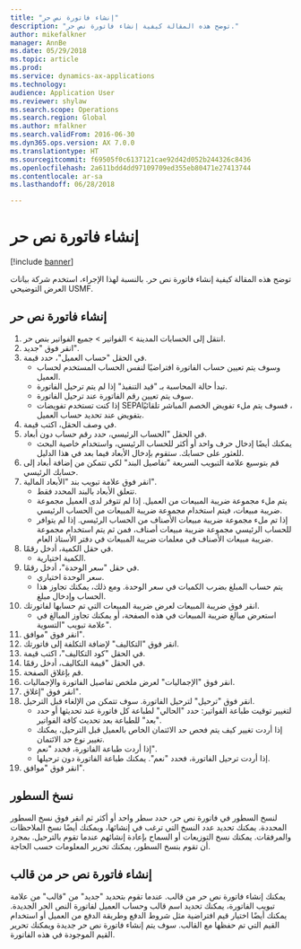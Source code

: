 ```yaml
--- 
title: "إنشاء فاتورة نص حر"
description: "توضح هذه المقالة كيفية إنشاء فاتورة نص حر."
author: mikefalkner
manager: AnnBe
ms.date: 05/29/2018
ms.topic: article
ms.prod: 
ms.service: dynamics-ax-applications
ms.technology: 
audience: Application User
ms.reviewer: shylaw
ms.search.scope: Operations
ms.search.region: Global
ms.author: mfalkner
ms.search.validFrom: 2016-06-30
ms.dyn365.ops.version: AX 7.0.0
ms.translationtype: HT
ms.sourcegitcommit: f69505f0c6137121cae92d42d052b244326c8436
ms.openlocfilehash: 2a611bdd4dd97109709ed355eb80471e27413744
ms.contentlocale: ar-sa
ms.lasthandoff: 06/28/2018

---
```


# <a name="create-a-free-text-invoice"></a>إنشاء فاتورة نص حر

[!include [banner](../includes/banner.md)]

توضح هذه المقالة كيفية إنشاء فاتورة نص حر. بالنسبة لهذا الإجراء، استخدم شركة بيانات العرض التوضيحي USMF.

## <a name="create-a-free-text-invoice"></a>إنشاء فاتورة نص حر

1. انتقل إلى الحسابات المدينة > الفواتير > جميع الفواتير بنص حر‬.
2. انقر فوق "جديد".
3. في الحقل "حساب العميل"، حدد قيمة.
    * وسوف يتم تعيين حساب الفاتورة افتراضيًا لنفس الحساب المستخدم لحساب العميل.   
    * تبدأ حالة المحاسبة بـ "قيد التنفيذ" إذا لم يتم ترحيل الفاتورة.   
    * سوف يتم تعيين رقم الفاتورة عند ترحيل الفاتورة.  
    * إذا كنت تستخدم تفويضات SEPA‏‫، فسوف يتم ملء تفويض الخصم المباشر‬ تلقائيًا بتفويض عند تحديد حساب العميل.  
4. في وصف الحقل، اكتب قيمة.
5. في الحقل "الحساب الرئيسي، حدد رقم حساب دون أبعاد.
    * يمكنك أيضًا إدخال حرف واحد أو أكثر للحساب الرئيسي، واستخدام خاصية البحث للعثور على حسابك. ستقوم بإدخال الأبعاد فيما بعد في هذا الدليل.  
6. قم بتوسيع علامة التبويب السريعة "تفاصيل البند" لكي تتمكن من إضافة أبعاد إلى حسابك الرئيسي.
7. انقر فوق علامة تبويب بند "الأبعاد المالية".
    * تتعلق الأبعاد بالبند المحدد فقط.    
    * يتم ملء مجموعة ضريبة المبيعات من العميل. إذا لم تتوفر لدى العميل مجموعة ضريبة مبيعات، فيتم استخدام مجموعة ضريبة المبيعات من الحساب الرئيسي.  
    * إذا تم ملء مجموعة ضريبة مبيعات الأصناف من الحساب الرئيسي. إذا لم يتوافر للحساب الرئيسي مجموعة ضريبة مبيعات أصناف، فمن ثم يتم استخدام مجموعة ضريبة مبيعات الأصناف في معلمات ضريبة المبيعات في دفتر الأستاذ العام.    
8. في حقل الكمية، أدخل رقمًا.
    * الكمية اختيارية.  
9. في حقل "سعر الوحدة"، أدخل رقمًا.
    * سعر الوحدة اختياري.  
    * يتم حساب المبلغ بضرب الكميات في سعر الوحدة. ومع ذلك، يمكنك تجاوز هذا الحساب وإدخال مبلغ.  
10. انقر فوق ضريبة المبيعات لعرض ضريبة المبيعات التي تم حسابها لفاتورتك.
    * استعرض مبالغ ضريبة المبيعات في هذه الصفحة، أو يمكنك تجاوز المبالغ في علامة تبويب "التسوية".  
11. انقر فوق "موافق".
12. انقر فوق "التكاليف" لإضافة التكلفة إلى فاتورتك. 
13. في الحقل "كود التكاليف‬"، اكتب قيمة.
14. في الحقل "قيمة التكاليف‬، أدخل رقمًا.
15. قم بإغلاق الصفحة.
16. انقر فوق "الإجماليات" لعرض ملخص تفاصيل الفاتورة والإجماليات.
17. انقر فوق "إغلاق".
18. انقر فوق "ترحيل" لترحيل الفاتورة. سوف تتمكن من الإلغاء قبل الترحيل.
    * لتغيير توقيت طباعة الفواتير:  حدد "الحالي" لطباعة كل فاتورة عند تحديثها أو حدد "بعد" للطباعة بعد تحديث كافة الفواتير.  
    * إذا أردت تغيير كيف يتم فحص حد الائتمان الخاص بالعميل قبل الترحيل، يمكنك تغيير نوع حد الائتمان.  
    * إذا أردت طباعة الفاتورة، فحدد "نعم".  
    * إذا أردت ترحيل الفاتورة، فحدد "نعم". يمكنك طباعة الفاتورة دون ترحيلها.  
19. انقر فوق "موافق".

## <a name="copy-lines"></a>نسخ السطور
لنسخ السطور في فاتورة نص حر، حدد سطر واحد أو أكثر ثم انقر فوق نسخ السطور المحددة. يمكنك تحديد عدد النسخ التي ترغب في إنشائها، ويمكنك أيضًا نسخ الملاحظات والمرفقات. يمكنك نسخ التوزيعات أو السماح بإعادة إنشائهم عندما تقوم بالترحيل. بمجرد أن تقوم بنسخ السطور، يمكنك تحرير المعلومات حسب الحاجة. 

## <a name="create-a-free-text-invoice-from-a-template"></a>إنشاء فاتورة نص حر من قالب
يمكنك إنشاء فاتورة نص حر من قالب. عندما تقوم بتحديد "جديد" من "قالب" من علامة تبويب الفاتورة، يمكنك تحديد اسم قالب وحساب العميل لفاتورة النص الحر الجديدة. يمكنك أيضًا اختيار قيم افتراضية مثل شروط الدفع وطريقة الدفع من العميل أو استخدام القيم التي تم حفظها مع القالب. سوف يتم إنشاء فاتورة نص حر جديدة ويمكنك تحرير القيم الموجودة في هذه الفاتورة. 


